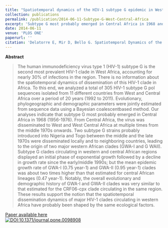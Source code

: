 ```yaml
---
title: "Spatiotemporal dynamics of the HIV-1 subtype G epidemic in West and Central Africa"
collection: publications
permalink: /publication/2014-06-11-Subtype-G-West-Central-Africa
excerpt: 'Subtype G most probably emerged in Central Africa in 1968 and from there it disseminated to West and West Central Africa at multiple times from the middle 1970s onwards.'
date: 2014-06-11
venue: 'PLOS ONE'
paperurl: ''
citation: 'Delatorre E, Mir D, Bello G. Spatiotemporal Dynamics of the HIV-1 Subtype G Epidemic in West and Central Africa. <i>PLoS One</i>. 2014 Jun 11;9(6):e98908. '
---
```


**Abstract**

>The human immunodeficiency virus type 1 (HIV-1) subtype G is the second most prevalent HIV-1 clade in West Africa, accounting for nearly 30% of infections in the region. There is no information about the spatiotemporal dynamics of dissemination of this HIV-1 clade in Africa. To this end, we analyzed a total of 305 HIV-1 subtype G pol sequences isolated from 11 different countries from West and Central Africa over a period of 20 years (1992 to 2011). Evolutionary, phylogeographic and demographic parameters were jointly estimated from sequence data using a Bayesian coalescentbased method. Our analyses indicate that subtype G most probably emerged in Central Africa in 1968 (1956-1976). From Central Africa, the virus was disseminated to West and West Central Africa at multiple times from the middle 1970s onwards. Two subtype G strains probably introduced into Nigeria and Togo between the middle and the late 1970s were disseminated locally and to neighboring countries, leading to the origin of two major western African clades (GWA-I and G WAII). Subtype G clades circulating in western and central African regions displayed an initial phase of exponential growth followed by a decline in growth rate since the early/middle 1990s; but the mean epidemic growth rate of GWA-I (0.75 year-1) and GWA-II (0.95 year-1) clades was about two times higher than that estimated for central African lineages (0.47 year-1). Notably, the overall evolutionary and demographic history of GWA-I and GWA-II clades was very similar to that estimated for the CRF06-cpx clade circulating in the same region. These results support the notion that the spatiotemporal dissemination dynamics of major HIV-1 clades circulating in western Africa have probably been shaped by the same ecological factors.

[Paper available here](http://dx.plos.org/10.1371/journal.pone.0098908)<br>
[![DOI:10.1371/journal.pone.0098908](https://zenodo.org/badge/DOI/10.1371/journal.pone.0098908.svg)](https://doi.org/10.1371/journal.pone.0098908)

